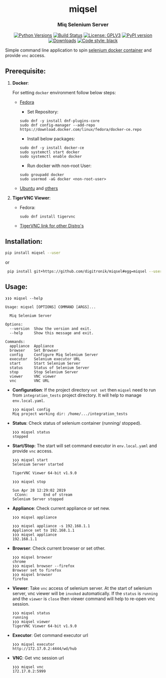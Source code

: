 <h1 align="center"> miqsel</h2>
<h3 align="center">Miq Selenium Server</h3>

<p align="center">
<a href="https://pypi.org/project/miqsel"><img alt="Python Versions"
src="https://img.shields.io/pypi/pyversions/miqsel.svg?style=flat"></a>
<a href="https://travis-ci.org/digitronik/miqsel"><img alt="Build Status"
src="https://travis-ci.com/digitronik/miqsel.svg?branch=master"></a>
<a href="https://github.com/digitronik/miqsel/blob/master/LICENSE"><img alt="License: GPLV3"
src="https://img.shields.io/pypi/l/miqsel.svg?version=latest"></a>
<a href="https://pypi.org/project/miqsel/#history"><img alt="PyPI version"
src="https://badge.fury.io/py/miqsel.svg"></a>
<a href="https://pepy.tech/project/miqsel"><img alt="Downloads"
src="https://pepy.tech/badge/miqsel"></a>
<a href="https://pypi.org/project/black"><img alt="Code style: black"
src="https://img.shields.io/badge/code%20style-black-000000.svg"></a>
</p>

Simple command line application to spin [selenium docker container](https://hub.docker.com/r/cfmeqe/cfme_sel_stable) and provide `vnc` access.


## Prerequisite:
1. **Docker**:

    For setting `docker` environment follow below steps:

    - [Fedora](https://developer.fedoraproject.org/tools/docker/docker-installation.html)
    
        * Set Repository:
        ```
        sudo dnf -y install dnf-plugins-core
        sudo dnf config-manager --add-repo https://download.docker.com/linux/fedora/docker-ce.repo
        ```
    
        * Install below packages:
    
        ```
        sudo dnf -y install docker-ce
        sudo systemctl start docker
        sudo systemctl enable docker
        ```
        
        * Run docker with non-root User:
        ```
        sudo groupadd docker
        sudo usermod -aG docker <non-root-user>
        ```
    
    - [Ubuntu](https://docs.docker.com/install/linux/docker-ce/ubuntu/) and [others](https://docs.docker.com/install/)

2. **TigerVNC Viewer**:
    - Fedora:
        ```
        sudo dnf install tigervnc
        ```
    - [TigerVNC link for other Distro's](http://tigervnc.bphinz.com/nightly/)

## Installation:
```bash
pip install miqsel --user
```
or
```bash
 pip install git+https://github.com/digitronik/miqsel#egg=miqsel --user
```

## Usage:

```shell
❯❯❯ miqsel --help

Usage: miqsel [OPTIONS] COMMAND [ARGS]...

  Miq Selenium Server

Options:
  --version  Show the version and exit.
  --help     Show this message and exit.

Commands:
  appliance  Appliance
  browser    Set Browser
  config     Configure Miq Selenium Server
  executor   Selenium executor URL
  start      Start Selenium Server
  status     Status of Selenium Server
  stop       Stop Selenium Server
  viewer     VNC viewer
  vnc        VNC URL
```

- **Configuration**:
If the project directory `not set` then `miqsel` need to run from `integration_tests` project directory.  It will help to manage `env.local.yaml`.

    ```shell
    ❯❯❯ miqsel config
    Miq project working dir: /home/.../integration_tests
    ```

- **Status**:
Check status of selenium container (running/ stopped).
    ```shell
    ❯❯❯ miqsel status
    stopped
    ```

- **Start/Stop**:
The start will set command executor in `env.local.yaml` and provide `vnc` access.
    ```shell
    ❯❯❯ miqsel start
    Selenium Server started
    
    TigerVNC Viewer 64-bit v1.9.0
    
    ❯❯❯ miqsel stop
    
    Sun Apr 28 12:29:02 2019
     CConn:       End of stream
    Selenium Server stopped
    ```

- **Appliance**:
Check current appliance or set new.
    ```shell
    ❯❯❯ miqsel appliance
    
    ❯❯❯ miqsel appliance -s 192.168.1.1
    Appliance set to 192.168.1.1
    ❯❯❯ miqsel appliance
    192.168.1.1
    ```

- **Browser**:
Check current browser or set other.
    ```shell
    ❯❯❯ miqsel browser
    chrome
    ❯❯❯ miqsel browser --firefox
    Browser set to firefox
    ❯❯❯ miqsel browser
    firefox
    ```

- **Viewer**:
Take `vnc` access of selenium server. At the start of selenium server, vnc viewer will be `invoked` automatically. 
If the `status` is `running` and the `viewer` is `close` then viewer command will help to re-open vnc session.

    ```shell
    ❯❯❯ miqsel status
    running
    ❯❯❯ miqsel viewer
    TigerVNC Viewer 64-bit v1.9.0
    ```

- **Executor**:
Get command executor url
    ```shell
    ❯❯❯ miqsel executor
    http://172.17.0.2:4444/wd/hub
    ```

- **VNC**:
Get vnc session url
    ```shell
    ❯❯❯ miqsel vnc
    172.17.0.2:5999
    ```
